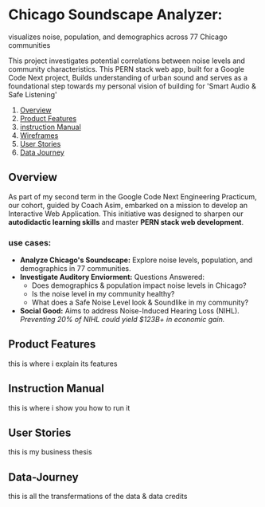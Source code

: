 # Chicago Soundscape Analyzer: 
visualizes noise, population, and demographics across 77 Chicago communities

This project investigates potential correlations between noise levels and community characteristics. This PERN stack web app, built for a Google Code Next project, Builds understanding of urban sound and serves as a foundational step towards my personal vision of building for 'Smart Audio & Safe Listening'


1. [Overview](#Overview)
1. [Product Features](#Product-Features)
2. [instruction Manual](#instruction-manual)
1. [Wireframes](#Wireframes)
1. [User Stories](#User-Stories)
1. [Data Journey](#Data-Journey)

## Overview

As part of my second term in the Google Code Next Engineering Practicum, our cohort, guided by Coach Asim, embarked on a mission to develop an Interactive Web Application. This initiative was designed to sharpen our **autodidactic learning skills** and master **PERN stack web development**.

### use cases:

*   **Analyze Chicago's Soundscape:** Explore noise levels, population, and demographics in 77 communities.
*   **Investigate Auditory Enviorment:** Questions Answered:
    *   Does demographics & population impact noise levels in Chicago?
    *   Is the noise level in my community healthy?
    *   What does a Safe Noise Level look & Soundlike in my community?
*   **Social Good:** Aims to address Noise-Induced Hearing Loss (NIHL).
  *Preventing 20% of NIHL could yield $123B+ in economic gain.*

## Product Features

this is where i explain its features

## Instruction Manual

this is where i show you how to run it

## User Stories

this is my business thesis

## Data-Journey

this is all the transfermations of the data & data credits

